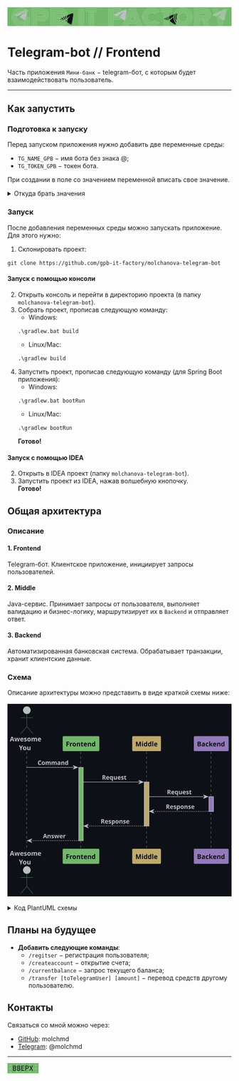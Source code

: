 <div style="text-align: center;">
    <img src="images/banner.svg" alt="Шапка">
</div>
<h1><a name="up">Telegram-bot // Frontend</a></h1>

Часть приложения `Мини-банк` − telegram-бот, с которым будет взаимодействовать пользователь.

---

## Как запустить

### Подготовка к запуску
Перед запуском приложения нужно добавить две переменные среды: 
- `TG_NAME_GPB` − имя бота без знака @;
- `TG_TOKEN_GPB` − токен бота.

При создании в поле со значением переменной вписать свое значение.
<details>
<summary>Откуда брать значения</summary>

>Если уже _есть_ готовый бот, в значения переменных вписать его имя и токен. \
Если бота _нет_, создать его с помощью [@BotFather](https://t.me/BotFather), 
затем в значения переменных среды вписать его имя и токен.

</details>

### Запуск
После добавления переменных среды можно запускать приложение.
Для этого нужно:
1. Склонировать проект:
```
git clone https://github.com/gpb-it-factory/molchanova-telegram-bot
```
#### Запуск с помощью консоли
2. Открыть консоль и перейти в директорию проекта
   (в папку `molchanova-telegram-bot`).
3. Собрать проект, прописав следующую команду:
   - Windows:
   ```
   .\gradlew.bat build
   ```
   - Linux/Mac:
   ```
   .\gradlew build
   ```
4. Запустить проект, прописав следующую команду (для Spring Boot приложения):
   - Windows:
   ```
   .\gradlew.bat bootRun
   ```
   - Linux/Mac:
   ```
   .\gradlew bootRun
   ```
   **Готово!**

#### Запуск с помощью IDEA
2. Открыть в IDEA проект (папку `molchanova-telegram-bot`).
3. Запустить проект из IDEA, нажав волшебную кнопочку. \
   **Готово!**

## Общая архитектура
### Описание

#### 1. Frontend
Telegram-бот. Клиентское приложение, инициирует запросы пользователей.

#### 2. Middle
Java-сервис. Принимает запросы от пользователя, выполняет валидацию и бизнес-логику, маршрутизирует их в `Backend` и отправляет ответ.

#### 3. Backend
Автоматизированная банковская система. Обрабатывает транзакции, хранит клиентские данные.

### Схема
Описание архитектуры можно представить в виде краткой схемы ниже:\
\
![Схемочка](images/arhitecture_diagram.svg "Архитектура")

<details>
<summary>Код PlantUML схемы</summary>

```plantuml
@startuml
scale 1

!define Background #0d1117
!define Arrow #bcbec4
!define ColorY #bfa96d
!define ColorP #947abb
!define ColorG #72b76b

skinparam backgroundColor Background
skinparam sequence {
    ActorBorderColor ColorG
    ActorFontColor Arrow
    ActorFontStyle bold

    ParticipantPadding 30
    ParticipantFontStyle bold
    ParticipantFontColor Background
    ParticipantBackgroundColor Arrow
    LifeLineBorderColor Arrow

    MessageAlign center
    ArrowFontColor Arrow
    ArrowFontStyle bold
    ArrowColor Arrow
}

actor "Awesome\nYou" as User Arrow

participant "Frontend" as F ColorG
participant "Middle" as M ColorY
participant "Backend" as B ColorP

User -> F: Command
activate F ColorG

F -> M: Request
activate M ColorY

M -> B: Request
activate B ColorP
B --> M: Response
deactivate B

M --> F: Response
deactivate M

F --> User: Answer
deactivate F

@enduml
```

</details>

## Планы на будущее
- **Добавить следующие команды**:
  - `/regitser` − регистрация пользователя;
  - `/createaccount` − открытие счета;
  - `/currentbalance` − запрос текущего баланса;
  - `/transfer [toTelegramUser] [amount]` − перевод средств другому пользователю.

## Контакты
Связаться со мной можно через:
- [GitHub](https://github.com/molchmd): molchmd
- [Telegram](https://t.me/molchmd): @molchmd

---

[<img src="images/up.svg" alt="up" width="70">](#up)